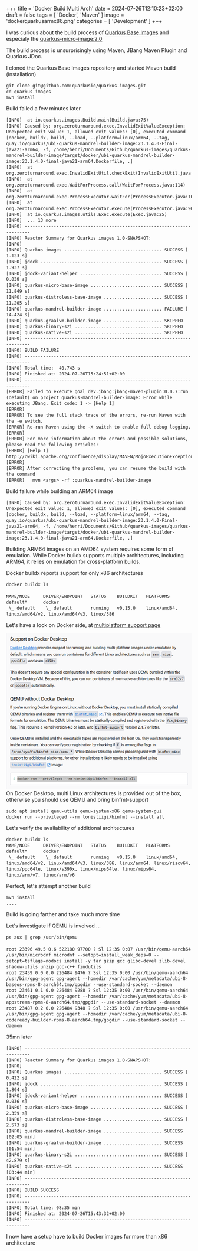 +++
title = 'Docker Build Multi Arch'
date = 2024-07-26T12:10:23+02:00
draft = false
tags = [ 'Docker', 'Maven' ]
image = 'dockerquarkusarmx86.png'
categories = [ 'Development' ]
+++

I was curious about the build process of [Quarkus Base Images](https://github.com/quarkusio/quarkus-images/) and especialy the [quarkus-micro-image:2.0](https://quay.io/repository/quarkus/quarkus-micro-image?tab=tags&tag=2.0)

The build process is unsurprisingly using Maven, JBang Maven Plugin and Quarkus JDoc.

I cloned the Quarkus Base Images repository and started Maven build (installation)

```
git clone git@github.com:quarkusio/quarkus-images.git 
cd quarkus-images
mvn install
```
Build failed a few minutes later

```
[INFO] 	at io.quarkus.images.Build.main(Build.java:75)
[INFO] Caused by: org.zeroturnaround.exec.InvalidExitValueException: Unexpected exit value: 1, allowed exit values: [0], executed command [docker, buildx, build, --load, --platform=linux/arm64, --tag, quay.io/quarkus/ubi-quarkus-mandrel-builder-image:23.1.4.0-Final-java21-arm64, -f, /home/henri/Documents/Github/quarkus-images/quarkus-mandrel-builder-image/target/docker/ubi-quarkus-mandrel-builder-image:23.1.4.0-final-java21-arm64.Dockerfile, .]
[INFO] 	at org.zeroturnaround.exec.InvalidExitUtil.checkExit(InvalidExitUtil.java:27)
[INFO] 	at org.zeroturnaround.exec.WaitForProcess.call(WaitForProcess.java:114)
[INFO] 	at org.zeroturnaround.exec.ProcessExecutor.waitFor(ProcessExecutor.java:1076)
[INFO] 	at org.zeroturnaround.exec.ProcessExecutor.execute(ProcessExecutor.java:906)
[INFO] 	at io.quarkus.images.utils.Exec.execute(Exec.java:25)
[INFO] 	... 13 more
[INFO] ------------------------------------------------------------------------
[INFO] Reactor Summary for Quarkus images 1.0-SNAPSHOT:
[INFO] 
[INFO] Quarkus images ..................................... SUCCESS [  1.123 s]
[INFO] jdock .............................................. SUCCESS [  1.937 s]
[INFO] jdock-variant-helper ............................... SUCCESS [  0.038 s]
[INFO] quarkus-micro-base-image ........................... SUCCESS [ 11.849 s]
[INFO] quarkus-distroless-base-image ...................... SUCCESS [ 11.205 s]
[INFO] quarkus-mandrel-builder-image ...................... FAILURE [ 14.424 s]
[INFO] quarkus-graalvm-builder-image ...................... SKIPPED
[INFO] quarkus-binary-s2i ................................. SKIPPED
[INFO] quarkus-native-s2i ................................. SKIPPED
[INFO] ------------------------------------------------------------------------
[INFO] BUILD FAILURE
[INFO] ------------------------------------------------------------------------
[INFO] Total time:  40.743 s
[INFO] Finished at: 2024-07-26T15:24:51+02:00
[INFO] ------------------------------------------------------------------------
[ERROR] Failed to execute goal dev.jbang:jbang-maven-plugin:0.0.7:run (default) on project quarkus-mandrel-builder-image: Error while executing JBang. Exit code: 1 -> [Help 1]
[ERROR] 
[ERROR] To see the full stack trace of the errors, re-run Maven with the -e switch.
[ERROR] Re-run Maven using the -X switch to enable full debug logging.
[ERROR] 
[ERROR] For more information about the errors and possible solutions, please read the following articles:
[ERROR] [Help 1] http://cwiki.apache.org/confluence/display/MAVEN/MojoExecutionException
[ERROR] 
[ERROR] After correcting the problems, you can resume the build with the command
[ERROR]   mvn <args> -rf :quarkus-mandrel-builder-image
```

Build failure while building an ARM64 image

```
[INFO] Caused by: org.zeroturnaround.exec.InvalidExitValueException: Unexpected exit value: 1, allowed exit values: [0], executed command [docker, buildx, build, --load, --platform=linux/arm64, --tag, quay.io/quarkus/ubi-quarkus-mandrel-builder-image:23.1.4.0-Final-java21-arm64, -f, /home/henri/Documents/Github/quarkus-images/quarkus-mandrel-builder-image/target/docker/ubi-quarkus-mandrel-builder-image:23.1.4.0-final-java21-arm64.Dockerfile, .]
```

Building ARM64 images on an AMD64 system requires some form of emulation. While Docker buildx supports multiple architectures, including ARM64, it relies on emulation for cross-platform builds.

Docker buildx reports support for only x86 architectures

```
docker buildx ls 

NAME/NODE     DRIVER/ENDPOINT   STATUS    BUILDKIT   PLATFORMS
default*      docker                                 
 \_ default    \_ default       running   v0.15.0    linux/amd64, linux/amd64/v2, linux/amd64/v3, linux/386
```

Let's have a look on Docker side, at [multiplatform support page](https://docs.docker.com/build/building/multi-platform/)

![Docker Doc](docker-multiplat.png)
On Docker Desktop, multi Linux architectures is provided out of the box, otherwise you should  use QEMU and bring binfmt-support

```
sudo apt install qemu-utils qemu-system-x86 qemu-system-gui
docker run --privileged --rm tonistiigi/binfmt --install all
```
Let's verify the availability of additional architectures

```
docker buildx ls 
NAME/NODE     DRIVER/ENDPOINT   STATUS    BUILDKIT   PLATFORMS
default*      docker                                 
 \_ default    \_ default       running   v0.15.0    linux/amd64, linux/amd64/v2, linux/amd64/v3, linux/386, linux/arm64, linux/riscv64, linux/ppc64le, linux/s390x, linux/mips64le, linux/mips64, linux/arm/v7, linux/arm/v6
```

Perfect, let's attempt another build 

```
mvn install
....
```
 Build is going farther and take much more time

Let's investigate if QEMU is involved ... 

```
ps aux | grep /usr/bin/qemu

root 23396 49.5 0.6 522180 97700 ? Sl 12:35 0:07 /usr/bin/qemu-aarch64 /usr/bin/microdnf microdnf --setopt=install_weak_deps=0 --setopt=tsflags=nodocs install -y tar gzip gcc glibc-devel zlib-devel shadow-utils unzip gcc-c++ findutils
root 23439 0.0 0.0 226484 9476 ? Ssl 12:35 0:00 /usr/bin/qemu-aarch64 /usr/bin/gpg-agent gpg-agent --homedir /var/cache/yum/metadata/ubi-8-baseos-rpms-8-aarch64.tmp/gpgdir --use-standard-socket --daemon
root 23461 0.1 0.0 226484 9288 ? Ssl 12:35 0:00 /usr/bin/qemu-aarch64 /usr/bin/gpg-agent gpg-agent --homedir /var/cache/yum/metadata/ubi-8-appstream-rpms-8-aarch64.tmp/gpgdir --use-standard-socket --daemon
root 23487 0.2 0.0 226484 9348 ? Ssl 12:35 0:00 /usr/bin/qemu-aarch64 /usr/bin/gpg-agent gpg-agent --homedir /var/cache/yum/metadata/ubi-8-codeready-builder-rpms-8-aarch64.tmp/gpgdir --use-standard-socket --daemon
```

35mn later

```
[INFO] ------------------------------------------------------------------------
[INFO] Reactor Summary for Quarkus images 1.0-SNAPSHOT:
[INFO]
[INFO] Quarkus images ..................................... SUCCESS [ 0.422 s]
[INFO] jdock .............................................. SUCCESS [ 1.804 s]
[INFO] jdock-variant-helper ............................... SUCCESS [ 0.036 s]
[INFO] quarkus-micro-base-image ........................... SUCCESS [ 2.359 s]
[INFO] quarkus-distroless-base-image ...................... SUCCESS [ 2.573 s]
[INFO] quarkus-mandrel-builder-image ...................... SUCCESS [02:05 min]
[INFO] quarkus-graalvm-builder-image ...................... SUCCESS [01:54 min]
[INFO] quarkus-binary-s2i ................................. SUCCESS [ 42.879 s]
[INFO] quarkus-native-s2i ................................. SUCCESS [03:44 min]
[INFO] ------------------------------------------------------------------------
[INFO] BUILD SUCCESS
[INFO] ------------------------------------------------------------------------
[INFO] Total time: 08:35 min
[INFO] Finished at: 2024-07-26T15:43:32+02:00
[INFO] ------------------------------------------------------------------------
```

I now have a setup have to build Docker images for more than x86 architecture